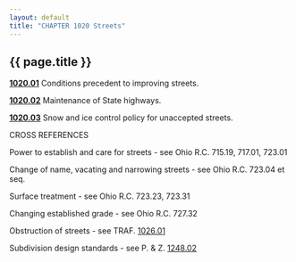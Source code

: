 ```yaml
---
layout: default 
title: "CHAPTER 1020 Streets"
---
```


{{ page.title }}
----------------

**[1020.01](40b41ec8.html)** Conditions precedent to improving streets.

**[1020.02](40b776c6.html)** Maintenance of State highways.

**[1020.03](40bda8fd.html)** Snow and ice control policy for unaccepted streets.

CROSS REFERENCES

Power to establish and care for streets - see Ohio R.C. 715.19, 717.01, 723.01

Change of name, vacating and narrowing streets - see Ohio R.C. 723.04 et seq. 

Surface treatment - see Ohio R.C. 723.23, 723.31

Changing established grade - see Ohio R.C. 727.32

Obstruction of streets - see TRAF. [1026.01](1d57f813.html)

Subdivision design standards - see P. & Z. [1248.02](4b12004f.html)
